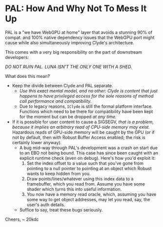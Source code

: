 # PAL: How And Why Not To Mess It Up

PAL is a "we have WebGPU at home" layer that avoids a stunning 90% of compat. and 100% native dependency issues that the WebGPU port might cause while also simultaneously improving Clyde's architecture.

This comes with a very big responsibility on the part of downstream developers:

_DO NOT RUIN PAL. LUNA ISN'T THE ONLY ONE WITH A SHED._

What does this mean?

* Keep the divide between Clyde and PAL separate.
    * _Use this exact mental model, and no other: Clyde is content that just happens to have privileged access for the sole reasons of method call performance and compatibility._
    * Due to legacy reasons, `IClyde` is still the formal platform interface. Functions which need to be there for compatibility have been kept for the moment but can be dropped _at any time._
* If it is possible for user content to cause a SIGSEGV, _that is a problem, because it implies an arbitrary read of CPU-side memory may exist._ Hazardous reads of GPU-side memory will be caught by the GPU (or if not by default, then with Robust Buffer Access enabled; the risk is certainly lower anyway).
    * A bug mid-way through PAL's development was a crash on start due to an EBO not being bound. This case has since been caught with an explicit runtime check (even on debug). Here's how you'd exploit it:
        1. Set the index offset to a value such that you've gone from pointing to a null pointer to pointing at an object which Robust wants to keep hidden from you.
        2. Draw points/lines/whatever using this index data to a framebuffer, which you read from. Assume you have some shader which turns this into useful information.
        3. You now have a memory read oracle, which, assuming you have some way to get object addresses, may let you read, say, the user's auth details.
    * Suffice to say, treat these bugs seriously.

Cheers, ~ 20kdc
